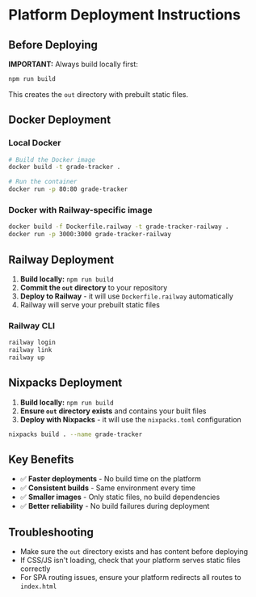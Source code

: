 # Platform Deployment Instructions

## Before Deploying

**IMPORTANT:** Always build locally first:
```bash
npm run build
```

This creates the `out` directory with prebuilt static files.

## Docker Deployment

### Local Docker
```bash
# Build the Docker image
docker build -t grade-tracker .

# Run the container
docker run -p 80:80 grade-tracker
```

### Docker with Railway-specific image
```bash
docker build -f Dockerfile.railway -t grade-tracker-railway .
docker run -p 3000:3000 grade-tracker-railway
```

## Railway Deployment

1. **Build locally:** `npm run build`
2. **Commit the `out` directory** to your repository
3. **Deploy to Railway** - it will use `Dockerfile.railway` automatically
4. Railway will serve your prebuilt static files

### Railway CLI
```bash
railway login
railway link
railway up
```

## Nixpacks Deployment

1. **Build locally:** `npm run build`
2. **Ensure `out` directory exists** and contains your built files
3. **Deploy with Nixpacks** - it will use the `nixpacks.toml` configuration

```bash
nixpacks build . --name grade-tracker
```

## Key Benefits

- ✅ **Faster deployments** - No build time on the platform
- ✅ **Consistent builds** - Same environment every time  
- ✅ **Smaller images** - Only static files, no build dependencies
- ✅ **Better reliability** - No build failures during deployment

## Troubleshooting

- Make sure the `out` directory exists and has content before deploying
- If CSS/JS isn't loading, check that your platform serves static files correctly
- For SPA routing issues, ensure your platform redirects all routes to `index.html`